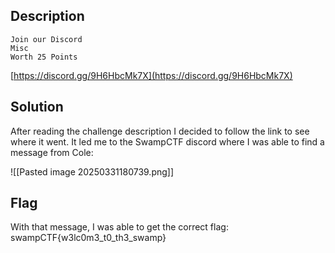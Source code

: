 
## Description
```
Join our Discord
Misc
Worth 25 Points
```

[https://discord.gg/9H6HbcMk7X](https://discord.gg/9H6HbcMk7X)


## Solution

After reading the challenge description I decided to follow the link to see where it went. It led me to the SwampCTF discord where I was able to find a message from Cole:

![[Pasted image 20250331180739.png]]

## Flag

With that message, I was able to get the correct flag:
swampCTF{w3lc0m3_t0_th3_swamp}